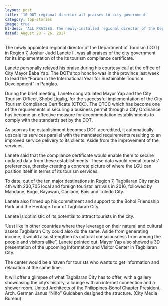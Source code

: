 ```yaml
---
layout: post
title: '10 DOT regional director all praises to city government'
category: top-stories
image: true
hl-desc: 'ALL PRAISES. The newly-installed regional director of the Department of Tourism (DOT) in Region 7, Joshur Judd Lanete II, was all praises to the city government in the implementation of  the city tourism compliance certification. Lanete (left) took time out to take a pose with City Mayor Baba Yap when he paid a courtesy call at the city mayor’s office last week.'
dated: August 20 - 26, 2017
---
```


The newly appointed regional director of the Department of Tourism (DOT) in Region 7, Joshur Judd Lanete II, was all praises of the city government for its implementation of the its tourism compliance certificate.

Lanete personally relayed his praise during his courtesy call at the office of City Mayor Baba Yap. 
The DOT’s top honcho was in the province last week to lead the “Forum in the International Year for Sustainable Tourism Development” in Panglao. 

During the brief meeting, Lanete congratulated Mayor Yap and the City Tourism Officer, ShobelLigalig, for the successful implementation of the City Tourism Compliance Certificate (CTCC). 
The CTCC which has become one of the requirements in securing a business permit through a City Ordinance has become an effective measure for accommodation establishments to comply with the standards set by the DOT. 

As soon as the establishment becomes DOT-accredited, it automatically upscale its services parallel with the mandated requirements resulting to an improved service delivery to its clients. Aside from the improvement of the services, 

Lanete said that the compliance certificate would enable them to secure updated data from these establishments. These data would reveal tourists’ preferences, thereby creating a concrete picture of where the LGU can position itself in terms of its tourism services. 

To date, out of the ten major destinations in Region 7, Tagbilaran City ranks 4th with 230,705 local and foreign tourists’ arrivals in 2016, followed by Mandaue, Bogo, Bayawan, Canlaon, Bais and Toledo City. 

Lanete also firmed up his commitment and support to the Bohol Friendship Park and the Heritage Tour of Tagbilaran City. 

Lanete is optimistic of its potential to attract tourists in the city.

“Just like in other countries where they leverage on their natural and cultural assets.Tagbilaran City could also do the same. Aside from generating income, it would also strengthen its cultural consciousness from among the people and visitors alike”, Lanete pointed out.
Mayor Yap also showed a 3D presentation of the upcoming Information and Visitor Center in Tagbilaran City. 

The center would be a haven for tourists who wants to get information and relaxation at the same time. 

It will offer a glimpse of what Tagbilaran City has to offer, with a gallery showcasing the city’s history, a lounge with an internet connection and a shower room. United Architects of the Philippines-Bohol Chapter President, Arch. German Janus “Niňo” Guidaben designed the structure. (City Media Bureau)

